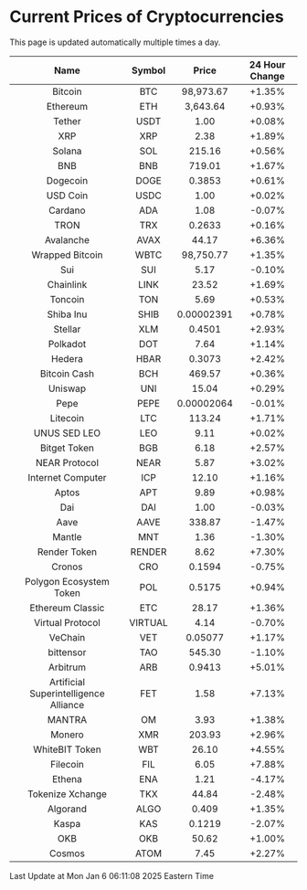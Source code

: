 # Current Prices of Cryptocurrencies
This page is updated automatically multiple times a day.

| Name | Symbol | Price | 24 Hour Change |
| :---: |:---:| :---: | :---: |
| Bitcoin | BTC | 98,973.67 | +1.35% |
| Ethereum | ETH | 3,643.64 | +0.93% |
| Tether | USDT | 1.00 | +0.08% |
| XRP | XRP | 2.38 | +1.89% |
| Solana | SOL | 215.16 | +0.56% |
| BNB | BNB | 719.01 | +1.67% |
| Dogecoin | DOGE | 0.3853 | +0.61% |
| USD Coin | USDC | 1.00 | +0.02% |
| Cardano | ADA | 1.08 | -0.07% |
| TRON | TRX | 0.2633 | +0.16% |
| Avalanche | AVAX | 44.17 | +6.36% |
| Wrapped Bitcoin | WBTC | 98,750.77 | +1.35% |
| Sui | SUI | 5.17 | -0.10% |
| Chainlink | LINK | 23.52 | +1.69% |
| Toncoin | TON | 5.69 | +0.53% |
| Shiba Inu | SHIB | 0.00002391 | +0.78% |
| Stellar | XLM | 0.4501 | +2.93% |
| Polkadot | DOT | 7.64 | +1.14% |
| Hedera | HBAR | 0.3073 | +2.42% |
| Bitcoin Cash | BCH | 469.57 | +0.36% |
| Uniswap | UNI | 15.04 | +0.29% |
| Pepe | PEPE | 0.00002064 | -0.01% |
| Litecoin | LTC | 113.24 | +1.71% |
| UNUS SED LEO | LEO | 9.11 | +0.02% |
| Bitget Token | BGB | 6.18 | +2.57% |
| NEAR Protocol | NEAR | 5.87 | +3.02% |
| Internet Computer | ICP | 12.10 | +1.16% |
| Aptos | APT | 9.89 | +0.98% |
| Dai | DAI | 1.00 | -0.03% |
| Aave | AAVE | 338.87 | -1.47% |
| Mantle | MNT | 1.36 | -1.30% |
| Render Token | RENDER | 8.62 | +7.30% |
| Cronos | CRO | 0.1594 | -0.75% |
| Polygon Ecosystem Token | POL | 0.5175 | +0.94% |
| Ethereum Classic | ETC | 28.17 | +1.36% |
| Virtual Protocol | VIRTUAL | 4.14 | -0.70% |
| VeChain | VET | 0.05077 | +1.17% |
| bittensor | TAO | 545.30 | -1.10% |
| Arbitrum | ARB | 0.9413 | +5.01% |
| Artificial Superintelligence Alliance | FET | 1.58 | +7.13% |
| MANTRA | OM | 3.93 | +1.38% |
| Monero | XMR | 203.93 | +2.96% |
| WhiteBIT Token | WBT | 26.10 | +4.55% |
| Filecoin | FIL | 6.05 | +7.88% |
| Ethena | ENA | 1.21 | -4.17% |
| Tokenize Xchange | TKX | 44.84 | -2.48% |
| Algorand | ALGO | 0.409 | +1.35% |
| Kaspa | KAS | 0.1219 | -2.07% |
| OKB | OKB | 50.62 | +1.00% |
| Cosmos | ATOM | 7.45 | +2.27% |

Last Update at Mon Jan  6 06:11:08 2025 Eastern Time